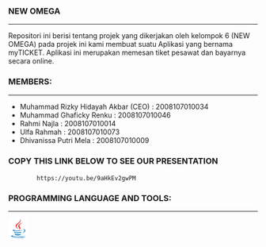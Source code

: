 ### NEW OMEGA
<hr>
Repositori ini berisi tentang projek yang dikerjakan oleh kelompok 6 (NEW OMEGA) pada projek ini kami membuat suatu Aplikasi yang bernama myTICKET. Aplikasi ini merupakan memesan tiket pesawat dan bayarnya secara online.

### MEMBERS:
<hr>
<ul>
   <li>Muhammad Rizky Hidayah Akbar (CEO) : 2008107010034</li>
   <li>Muhammad Ghaficky Renku : 2008107010046</li>
   <li>Rahmi Najla : 2008107010014</li>
   <li>Ulfa Rahmah : 2008107010073</li> 
   <li>Dhivanissa Putri Mela :  2008107010009</li>
</ul>


### COPY THIS LINK BELOW TO SEE OUR PRESENTATION 
            https://youtu.be/9aHkEv2gwPM
            
<h3 align="left"><b>PROGRAMMING LANGUAGE AND TOOLS: </b></h3>
<hr>
<p  <a href="https://www.java.com" target="_blank"> <img src="https://raw.githubusercontent.com/devicons/devicon/master/icons/java/java-original.svg" alt="java" width="40" height="40"/> 

